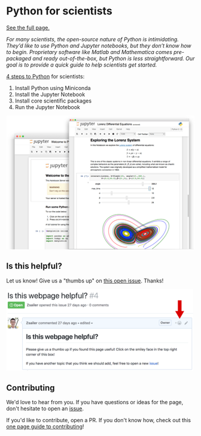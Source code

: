 # Python for scientists

[See the full page.](http://python-for-scientists.readthedocs.io/en/latest/)

*For many scientists, the open-source nature of Python is intimidating. They’d like to use Python and Jupyter notebooks, but they don’t know how to begin. Proprietary software like Matlab and Mathematica comes pre-packaged and ready out-of-the-box, but Python is less straightforward. Our goal is to provide a quick guide to help scientists get started.*

[4 steps to Python](http://python-for-scientists.readthedocs.io/en/latest/_pages/install_python.html) for scientists:

1. Install Python using Miniconda
2. Install the Jupyter Notebook
3. Install core scientific packages
4. Run the Jupyter Notebook

![](docs/_imgs/notebook.png)

## Is this helpful?

Let us know! Give us a "thumbs up" on [this open issue](https://github.com/Zsailer/python-for-scientists/issues/4). Thanks!


<img src="docs/_imgs/thumbs-up.png" width="500px">

## Contributing

We'd love to hear from you. If you have questions or ideas for the page, don't hesitate to open an [issue](https://github.com/Zsailer/python-for-scientists/issues/new).

If you'd like to contribute, open a PR. If you don't know how, check out this [one page guide tp contributing](https://github.com/Zsailer/guide-to-working-as-team-on-github)!

